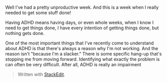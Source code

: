 Well I've had a pretty unproductive week. And this is a week when I really needed to get some stuff done!

Having ADHD means having days, or even whole weeks, when I know I need to get things done, I have every intention of getting things done, but nothing gets done.

One of the most important things that I've recently come to understand about ADHD is that there's always a reason why I'm not working. And the reason isn't "because I'm a slacker." There is some specific hang-up that's stopping me from moving forward. Identifying what exactly the problem is can often be very difficult. After all, ADHD is really an impairment 


> Written with [StackEdit](https://stackedit.io/).
<!--stackedit_data:
eyJoaXN0b3J5IjpbMjExNzA2OTkyNywtMjMxMzMzMDAyLDc0MT
k2OTg3N119
-->